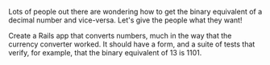 Lots of people out there are wondering how to get the binary equivalent of a decimal number and vice-versa.
Let's give the people what they want!

Create a Rails app that converts numbers, much in the way that the currency converter worked.
It should have a form, and a suite of tests that verify, for example, that the binary equivalent of 13 is 1101.